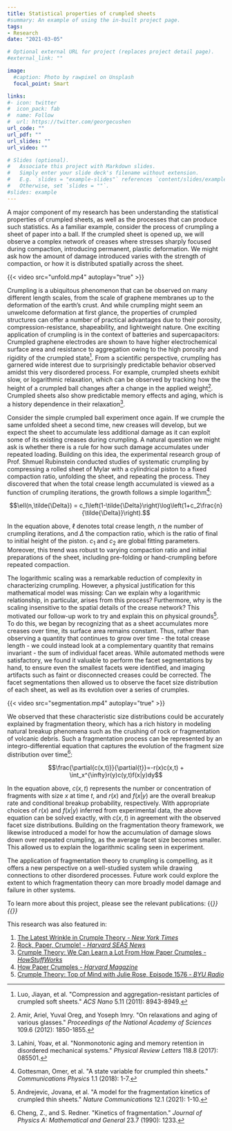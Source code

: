 ```yaml
---
title: Statistical properties of crumpled sheets
#summary: An example of using the in-built project page.
tags:
- Research
date: "2021-03-05"

# Optional external URL for project (replaces project detail page).
#external_link: ""

image:
  #caption: Photo by rawpixel on Unsplash
  focal_point: Smart

links:
#- icon: twitter
#  icon_pack: fab
#  name: Follow
#  url: https://twitter.com/georgecushen
url_code: ""
url_pdf: ""
url_slides: ""
url_video: ""

# Slides (optional).
#   Associate this project with Markdown slides.
#   Simply enter your slide deck's filename without extension.
#   E.g. `slides = "example-slides"` references `content/slides/example-slides.md`.
#   Otherwise, set `slides = ""`.
#slides: example
---
```

A major component of my research has been understanding the statistical properties of crumpled sheets, as well as the processes that can produce such statistics. As a familiar example, consider the process of crumpling a sheet of paper into a ball. If the crumpled sheet is opened up, we will observe a complex network of creases where stresses sharply focused during compaction, introducing permanent, plastic deformation. We might ask how the amount of damage introduced varies with the strength of compaction, or how it is distributed spatially across the sheet.

{{< video src="unfold.mp4" autoplay="true" >}}

Crumpling is a ubiquitous phenomenon that can be observed on many different length scales, from the scale of graphene membranes up to the deformation of the earth’s crust. And while crumpling might seem an unwelcome deformation at first glance, the properties of crumpled structures can offer a number of practical advantages due to their porosity, compression-resistance, shapeability, and lightweight nature. One exciting application of crumpling is in the context of batteries and supercapacitors: Crumpled graphene electrodes are shown to have higher electrochemical surface area and resistance to aggregation owing to the high porosity and rigidity of the crumpled state[^1]. From a scientific perspective, crumpling has garnered wide interest due to surprisingly predictable behavior observed amidst this very disordered process. For example, crumpled sheets exhibit slow, or logarithmic relaxation, which can be observed by tracking how the height of a crumpled ball changes after a change in the applied weight[^2]. Crumpled sheets also show predictable memory effects and aging, which is a history dependence in their relaxation[^3].

Consider the simple crumpled ball experiment once again. If we crumple the same unfolded sheet a second time, new creases will develop, but we expect the sheet to accumulate less additional damage as it can exploit some of its existing creases during crumpling. A natural question we might ask is whether there is a rule for how such damage accumulates under repeated loading. Building on this idea, the experimental research group of Prof. Shmuel Rubinstein conducted studies of systematic crumpling by compressing a rolled sheet of Mylar with a cylindrical piston to a fixed compaction ratio, unfolding the sheet, and repeating the process. They discovered that when the total crease length accumulated is viewed as a function of crumpling iterations, the growth follows a simple logarithm[^4]:

$$\ell(n,\tilde{\Delta}) = c_1\left(1-\tilde{\Delta}\right)\log\left(1+c_2\frac{n}{\tilde{\Delta}}\right).$$

In the equation above, $\ell$ denotes total crease length, $n$ the number of crumpling iterations, and $\tilde{\Delta}$ the compaction ratio, which is the ratio of final to initial height of the piston. $c_1$ and $c_2$ are global fitting parameters. Moreover, this trend was robust to varying compaction ratio and initial preparations of the sheet, including pre-folding or hand-crumpling before repeated compaction.

The logarithmic scaling was a remarkable reduction of complexity in characterizing crumpling. However, a physical justification for this mathematical model was missing: Can we explain why a logarithmic relationship, in particular, arises from this process? Furthermore, why is the scaling insensitive to the spatial details of the crease network? This motivated our follow-up work to try and explain this on physical grounds[^5]. To do this, we began by recognizing that as a sheet accumulates more creases over time, its surface area remains constant. Thus, rather than observing a quantity that continues to grow over time - the total crease length - we could instead look at a complementary quantity that remains invariant - the sum of individual facet areas. While automated methods were satisfactory, we found it valuable to perform the facet segmentations by hand, to ensure even the smallest facets were identified, and imaging artifacts such as faint or disconnected creases could be corrected. The facet segmentations then allowed us to observe the facet size distribution of each sheet, as well as its evolution over a series of crumples.

{{< video src="segmentation.mp4" autoplay="true" >}}

We observed that these characteristic size distributions could be accurately explained by fragmentation theory, which has a rich history in modeling natural breakup phenomena such as the crushing of rock or fragmentation of volcanic debris. Such a fragmentation process can be represented by an integro-differential equation that captures the evolution of the fragment size distribution over time[^6]:

$$\frac{\partial{c(x,t)}}{\partial{t}}=-r(x)c(x,t) + \int_x^{\infty}r(y)c(y,t)f(x|y)dy$$

In the equation above, $c(x,t)$ represents the number or concentration of fragments with size $x$ at time $t$, and $r(x)$ and $f(x|y)$ are the overall breakup rate and conditional breakup probability, respectively. With appropriate choices of $r(x)$ and $f(x|y)$ inferred from experimental data, the above equation can be solved exactly, with $c(x,t)$ in agreement with the observed facet size distributions. Building on the fragmentation theory framework, we likewise introduced a model for how the accumulation of damage slows down over repeated crumpling, as the average facet size becomes smaller. This allowed us to explain the logarithmic scaling seen in experiment.

The application of fragmentation theory to crumpling is compelling, as it offers a new perspective on a well-studied system while drawing connections to other disordered processes. Future work could explore the extent to which fragmentation theory can more broadly model damage and failure in other systems.

To learn more about this project, please see the relevant publications:
{{<cite page="/publication/comm_phys_2018" view="1" >}}
{{<cite page="/publication/nat_commun_2021" view="1" >}}

This research was also featured in:
1. [The Latest Wrinkle in Crumple Theory - _New York Times_](https://www.nytimes.com/2021/03/08/science/math-crumple-fragmentation-andrejevic.html#:~:text=From%20studies%20of%20%E2%80%9Cgeometric%20frustration,how%20paper%20folds%20under%20pressure.&text=Sign%20up%20for%20Science%20Times,cosmos%20and%20the%20human%20body.&text=can't%20sympathize%3F-,In%20a%20sense%2C%20creases%20happen%20when%20a,sheet%20of%20material%20gets%20claustrophobia.)
2. [Rock, Paper, Crumple! - _Harvard SEAS News_](https://www.seas.harvard.edu/news/2021/03/rock-paper-crumple)
3. [Crumple Theory: We Can Learn a Lot From How Paper Crumples - _HowStuffWorks_](https://science.howstuffworks.com/crumple-theory.htm#:~:text=Crumple%20Theory%3A%20We%20Can%20Learn%20a%20Lot%20From%20How%20Paper%20Crumples,-By%3A%20Patrick%20J&text=They're%20all%20undergoing%20a,fit%20into%20a%20smaller%20area.)
4. [How Paper Crumples - _Harvard Magazine_](https://www.harvardmagazine.com/2021/07/right-now-crumpled-paper)
5. [Crumple Theory: Top of Mind with Julie Rose, Episode 1576 - _BYU Radio_](https://www.byuradio.org/08a94ba5-9a5f-4010-b057-95b6fcc31a91)


[^1]: Luo, Jiayan, et al. "Compression and aggregation-resistant particles of crumpled soft sheets." _ACS Nano_ 5.11 (2011): 8943-8949.
[^2]: Amir, Ariel, Yuval Oreg, and Yoseph Imry. "On relaxations and aging of various glasses." _Proceedings of the National Academy of Sciences_ 109.6 (2012): 1850-1855.
[^3]: Lahini, Yoav, et al. "Nonmonotonic aging and memory retention in disordered mechanical systems." _Physical Review Letters_ 118.8 (2017): 085501.
[^4]: Gottesman, Omer, et al. "A state variable for crumpled thin sheets." _Communications Physics_ 1.1 (2018): 1-7.
[^5]: Andrejevic, Jovana, et al. "A model for the fragmentation kinetics of crumpled thin sheets." _Nature Communications_ 12.1 (2021): 1-10.
[^6]: Cheng, Z., and S. Redner. "Kinetics of fragmentation." _Journal of Physics A: Mathematical and General_ 23.7 (1990): 1233.






